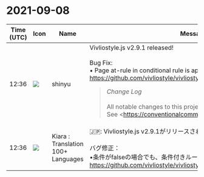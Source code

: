 # 2021-09-08

|Time (UTC)|Icon|Name|Message|
|---|---|---|---|
|12:36|![](https://avatars.slack-edge.com/2018-04-27/354445776386_e258f5ed5ba887b08668_72.jpg)|shinyu|Vivliostyle.js v2.9.1 released!<br><br>Bug Fix:<br>• Page at-rule in conditional rule is applied even if condition is false<br><https://github.com/vivliostyle/vivliostyle.js/blob/master/CHANGELOG.md><br><blockquote>*Change Log*<br><br>All notable changes to this project will be documented in this file.  <br>See <https://conventionalcommits.org|Conventional Commits> for commit guidelines.<br><br>*<https://github.com/vivliostyle/vivliostyle.js/compare/v2.9.0...v2.9.1|2.9.1> (2021-09-08)*<br>*Bug Fixes*<br><br>• Page at-rule in conditional rule is applied even if condition is false (<https://github.com/vivliostyle/vivliostyle.js/commit/b11439676d49eb075174b288f4c7a5838f21c7db|b114396>)<br><br>*<https://github.com/vivliostyle/vivliostyle.js/compare/v2.8.1...v2.9.0|2.9.0> (2021-09-03)*<br>*Bug Fixes*<br><br>• "TypeError: Cannot read property '1' of null" occurred in getTOC() (<https://github.com/vivliostyle/vivliostyle.js/commit/d4539f7d934ac0a856a9fb45befd205632a29d96|d4539f7>)<br>• Vivliostyle Viewer stops working when window resizing on renderAllPages=false mode (<https://github.com/vivliostyle/vivliostyle.js/commit/5ae92980051fa4d816b47ed0ba8e7227670ba5da|5ae9298>), closes <https://github.com/vivliostyle/vivliostyle.js/issues/752|#752><br>• *viewer:* HTML markup errors in the Vivliostyle Viewer start page (<https://github.com/vivliostyle/vivliostyle.js/commit/aed4ea917a1e040dbfa5fdff0662621bff9dc141|aed4ea9>), closes <https://github.com/vivliostyle/vivliostyle.js/issues/755|#755><br><br>*Features*<br><br>• Support the `@supports` CSS at-rule (<https://github.com/vivliostyle/vivliostyle.js/commit/08efaef17b7c430ef0e3e30029480d3bb0953655|08efaef>), closes <https://github.com/vivliostyle/vivliostyle.js/issues/730|#730><br>• *viewer:* Add Content MathML extension in mathjax-config (<https://github.com/vivliostyle/vivliostyle.js/commit/e01ffa07198fc6b7512469903372ac199bbe7063|e01ffa0>)<br><br>*<https://github.com/vivliostyle/vivliostyle.js/compare/v2.8.0...v2.8.1|2.8.1> (2021-07-14)*<br>*Bug Fixes*<br><br>• inherited text-indent ignored after page/column break (<https://github.com/vivliostyle/vivliostyle.js/commit/32aba928339134d26a43103a007e1c52e2dd3aac|32aba92>), closes <https://github.com/vivliostyle/vivliostyle.js/issues/737|#737><br>• Problem on navigation to document URL without fragment from TOC (<https://github.com/vivliostyle/vivliostyle.js/commit/a948394535ef2a43d92be26aa479910219a700f2|a948394>), closes <https://github.com/vivliostyle/vivliostyle.js/issues/736|#736><br>• Text disappears at page break when footnote or page float is given on before pseudo element (<https://github.com/vivliostyle/vivliostyle.js/commit/d78a168a0b46091c05a85f02db3d8248e76c2e9e|d78a168>), closes <https://github.com/vivliostyle/vivliostyle.js/issues/740|#740><br>• typescript error TS2612: Property 'xxx' will overwrite the base property (<https://github.com/vivliostyle/vivliostyle.js/commit/e8c52eaefbeb56e6d7333bdb573376d580f272de|e8c52ea>)<br>• Unnecessary reformatting when resizing window (<https://github.com/vivliostyle/vivliostyle.js/commit/51e2f995336343993adbdeda27a42a827b687fa4|51e2f99>), closes <https://github.com/vivliostyle/vivliostyle.js/issues/743|#743><br><br>*<https://github.com/vivliostyle/vivliostyle.js/compare/v2.7.0...v2.8.0|2.8.0> (2021-04-16)*<br>*Bug Fixes*<br><br>• Failed to fetch documents when pub-manifest file has no file name extension (<https://github.com/vivliostyle/vivliostyle.js/commit/7fd2e157af034c50f120658c182510ca66374949|7fd2e15>)<br>• InvalidNodeTypeError: Failed to execute 'setStartBefore' on 'Range': the given Node has no parent (<https://github.com/vivliostyle/vivliostyle.js/commit/836b64cd82e56dc391b3fa814ada256a2dadde2e|836b64c>), closes <https://github.com/vivliostyle/vivliostyle.js/issues/715|#715><br>• Stops with error when CSS property value calc() has invalid expression (<https://github.com/vivliostyle/vivliostyle.js/commit/61001a24abd7e327c34d1c52a834edf09b65f015|61001a2>), closes <https://github.com/vivliostyle/vivliostyle.js/issues/717|#717><br>• Stops with InvalidCharacterError: Failed to execute 'setAttribute' on 'Element' (<https://github.com/vivliostyle/vivliostyle.js/commit/f0253fa8744af1111b84dc1766cf15e5db7c95af|f0253fa>), closes <https://github.com/vivliostyle/vivliostyle.js/issues/718|#718><br>• target-counter and forced page break caused layout problems (<https://github.com/vivliostyle/vivliostyle.js/commit/377eaf9da2d55c85ceee0814d553c3b3ee3ed83f|377eaf9>), closes <https://github.com/vivliostyle/vivliostyle.js/issues/722|#722><br>• The ::first-letter pseudo-element not applied when a newline is preceding the first letter (<https://github.com/vivliostyle/vivliostyle.js/commit/546ed7449c4c5e3fd187b07de6efbab54f5123e9|546ed74>), closes <https://github.com/vivliostyle/vivliostyle.js/issues/716|#716><br>• TOC panel should not have a whole document in web publication (<https://github.com/vivliostyle/vivliostyle.js/commit/d95043b23f3a349875c520b53e957e8730f781d3|d95043b>), closes <https://github.com/vivliostyle/vivliostyle.js/issues/720|#720><br><br>*Features*<br><br>• support :blank page selector (<https://github.com/vivliostyle/vivliostyle.js/commit/7145f7631b58f9677c016b36cd57c8d2a268a469|7145f76>), closes <https://github.com/vivliostyle/vivliostyle.js/issues/428|#428><br><br>*<https://github.com/vivliostyle/vivliostyle.js/compare/v2.6.2...v2.7.0|2.7.0> (2021-04-07)*<br>*Features*<br><br>• add paper sizes (<https://github.com/vivliostyle/vivliostyle.js/commit/245e39a32c801701e1d30decb574407c99a8347c|245e39a>)<br>• support named pages (<https://github.com/vivliostyle/vivliostyle.js/commit/9fba2ebb0c20fd926dc422165b139985621e4934|9fba2eb>), closes <https://github.com/vivliostyle/vivliostyle.js/issues/425|#425><br><br>*<https://github.com/vivliostyle/vivliostyle.js/compare/v2.6.1...v2.6.2|2.6.2> (2021-03-25)*<br>*Bug Fixes*<br><br>• Failed to load documents from URL that contains "%26" or "%3F" etc. (<https://github.com/vivliostyle/vivliostyle.js/commit/c7da706c7bdaeaf9848472284ff9303defe9e1d8|c7da706>), closes <https://github.com/vivliostyle/vivliostyle.js/issues/711|#711><br>• TypeError: Cannot read property 'anchorSlot' of undefined (<https://github.com/vivliostyle/vivliostyle.js/commit/1625c810625999bedc28f53514c1fa11d2b539d1|1625c81>), closes <https://github.com/vivliostyle/vivliostyle.js/issues/712|#712><br><br>*<https://github.com/vivliostyle/vivliostyle.js/compare/v2.6.0...v2.6.1|2.6.1> (2021-03-23)*<br>*Bug Fixes*<br><br>• Minimum font size setting in Chrome causes ruby font size problem (<https://github.com/vivliostyle/vivliostyle.js/commit/5e52c6fb8a581405d96ba5ff1165e9e01823308b|5e52c6f>), closes <https://github.com/vivliostyle/vivliostyle.js/issues/673|#673><br><br>*<https://github.com/vivliostyle/vivliostyle.js/compare/v2.5.2...v2.6.0|2.6.0> (2021-03-14)*<br>*Bug Fixes*<br><br>• *core:* Footnotes may cause "TypeError: Cannot read property 'styler' of null" (<https://github.com/vivliostyle/vivliostyle.js/commit/fbce3c709b9b76a1833af54a9dd68a620ae1b9f3|fbce3c7>), closes <https://github.com/vivliostyle/vivliostyle.js/issues/707|#707><br>• *core:* Stops with "TypeError: Cannot read property 'toLowerCase' of undefined" (<https://github.com/vivliostyle/vivliostyle.js/commit/38548abd013914c1bdf78d5dbcccb68ed9c043ee|38548ab>), closes <https://github.com/vivliostyle/vivliostyle.js/issues/706|#706><br><br>*Features*<br><br>• *viewer:* Add Print button and improve Settings menu (<https://github.com/vivliostyle/vivliostyle.js/commit/7a98a6eed2b3a97c0f696bd44d05d4f27ce772a0|7a98a6e>)<br>• *viewer:* MathJax config update: use default scale and margin settings (<https://github.com/vivliostyle/vivliostyle.js/commit/0bedbbe7d4dd9ef2a19b4ff31b83660d140e8fd1|0bedbbe>), closes <https://github.com/vivliostyle/vivliostyle.js/issues/593|#593><br>• *viewer:* Set coreViewer to the window object to allow other program to control the viewer (<https://github.com/vivliostyle/vivliostyle.js/commit/db47cefab875d16d6a8d7d70a6acf2c300bf581d|db47cef>)<br><br>*<https://github.com/vivliostyle/vivliostyle.js/compare/v2.5.1...v2.5.2|2.5.2> (2021-03-05)*<br>*Bug Fixes*<br><br>• *core:* Hang-up with footnote or page float on pseudo elements (<https://github.com/vivliostyle/vivliostyle.js/commit/cf324d404922b01f19e5fd675874fb4aad7ef593|cf324d4>), closes <https://github.com/vivliostyle/vivliostyle.js/issues/703|#703><br><br>*<https://github.com/vivliostyle/vivliostyle.js/compare/v2.5.0...v…</blockquote>|
|12:36|![](https://avatars.slack-edge.com/2021-08-02/2324149410423_2aa7423c4133ecb9f168_72.png)|Kiara : Translation 100+ Languages|🇯🇵: Vivliostyle.js v2.9.1がリリースされました！<br><br>バグ修正：<br>•条件がfalseの場合でも、条件付きルールのページat-ruleが適用されます<br><https://github.com/vivliostyle/vivliostyle.js/blob/master/CHANGELOG.md>|
